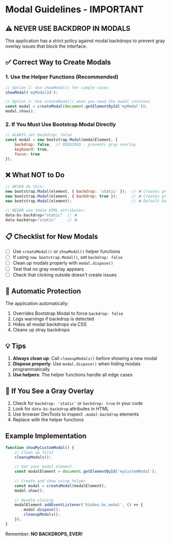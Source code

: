 # Modal Guidelines - IMPORTANT

## ⚠️ NEVER USE BACKDROP IN MODALS

This application has a strict policy against modal backdrops to prevent gray overlay issues that block the interface.

## ✅ Correct Way to Create Modals

### 1. Use the Helper Functions (Recommended)

```javascript
// Option 1: Use showModal() for simple cases
showModal('myModalId');

// Option 2: Use createModal() when you need the modal instance
const modal = createModal(document.getElementById('myModal'));
modal.show();
```

### 2. If You Must Use Bootstrap Modal Directly

```javascript
// ALWAYS set backdrop: false
const modal = new bootstrap.Modal(modalElement, {
    backdrop: false,  // REQUIRED - prevents gray overlay
    keyboard: true,
    focus: true
});
```

## ❌ What NOT to Do

```javascript
// NEVER do this:
new bootstrap.Modal(element, { backdrop: 'static' });  // ❌ Creates gray overlay
new bootstrap.Modal(element, { backdrop: true });      // ❌ Creates gray overlay
new bootstrap.Modal(element);                          // ❌ Default backdrop might cause issues

// NEVER use these HTML attributes:
data-bs-backdrop="static"  // ❌
data-backdrop="static"     // ❌
```

## 📋 Checklist for New Modals

- [ ] Use `createModal()` or `showModal()` helper functions
- [ ] If using `new bootstrap.Modal()`, set `backdrop: false`
- [ ] Clean up modals properly with `modal.dispose()`
- [ ] Test that no gray overlay appears
- [ ] Check that clicking outside doesn't create issues

## 🔧 Automatic Protection

The application automatically:
1. Overrides Bootstrap Modal to force `backdrop: false`
2. Logs warnings if backdrop is detected
3. Hides all modal backdrops via CSS
4. Cleans up stray backdrops

## 💡 Tips

1. **Always clean up**: Call `cleanupModals()` before showing a new modal
2. **Dispose properly**: Use `modal.dispose()` when hiding modals programmatically
3. **Use helpers**: The helper functions handle all edge cases

## 🚨 If You See a Gray Overlay

1. Check for `backdrop: 'static'` or `backdrop: true` in your code
2. Look for `data-bs-backdrop` attributes in HTML
3. Use browser DevTools to inspect `.modal-backdrop` elements
4. Replace with the helper functions

## Example Implementation

```javascript
function showMyCustomModal() {
    // Clean up first
    cleanupModals();
    
    // Get your modal element
    const modalElement = document.getElementById('myCustomModal');
    
    // Create and show using helper
    const modal = createModal(modalElement);
    modal.show();
    
    // Handle closing
    modalElement.addEventListener('hidden.bs.modal', () => {
        modal.dispose();
        cleanupModals();
    });
}
```

Remember: **NO BACKDROPS, EVER!**